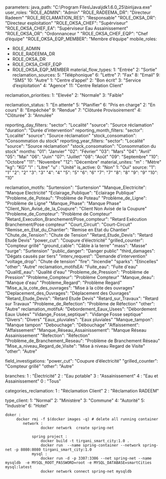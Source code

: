 parameters:
java_path: "C:\\Program Files\\Java\\jdk1.6.0_25\\bin\\java.exe"
user_roles:
"ROLE_ADMIN":           "Admin"
"ROLE_RADEEMA_DR":       "Directeur Radeem"
"ROLE_RECLAMATION_RES": "Responsable"
"ROLE_OKSA_DR":         "Directeur exploitation"
"ROLE_OKSA_CHEF":       "Supérviseur"
"ROLE_OKSA_CHEF_EA":     "Supérviseur Eau Assainissement"
"ROLE_OKSA_OR":         "Ordonnanceur "
"ROLE_OKSA_CHEF_EQP":   "Chef d’équipe"
"ROLE_OKSA_EQP_MEMBER": "Membre d’équipe"
mobile_roles:
- ROLE_ADMIN
- ROLE_RADEEMA_DR
- ROLE_OKSA_DR
- ROLE_OKSA_CHEF_EQP
- ROLE_OKSA_EQP_MEMBER
material_flow_types:
1: "Entrée"
2: "Sortie"
reclamation_sources:
5: "Téléphonique"
6: "Lettre"
7: "Fax"
8: "Email"
9: "SMS"
10: "Autre"
1: "Centre d’appel"
2: "Bon écrit"
3: "Service d’exploitation"
4: "Agence"
11: "Centre Relation Client"

reclamation_priorities:
1: "Elevée"
2: "Normale"
3: "Faible"

reclamation_status:
1: "En attente"
5: "Planifier"
6: "Pris en charge"
2: "En cours"
8: "Empêchée"
9: "Rendue"
7: "Clôturée Provisoirement"
4: "Clôturée"
3: "Annulée"


reporting_day_filters:
"sector":   "Localité"
"source":   "Source réclamation"
"duration": "Durée d’intervention"
reporting_month_filters:
"sector":            "Localité"
"source":            "Source réclamation"
"stock_consomation": "Consommation du stock"
reporting_year_filters:
"sector":            "Localité"
"source":            "Source réclamation"
"stock_consomation": "Consommation du stock"
months:
"01": "Janvier"
"02": "Février"
"03": "Mars"
"04": "Avril"
"05": "Mai"
"06": "Juin"
"07": "Juillet"
"08": "Août"
"09": "Septembre"
"10": "Octobre"
"11": "Novembre"
"12": "Décembre"
material_unites:
"m" : "Mètre"
"kg": "KG"
"l" : "Litre"
"u" : "Unité"
is_active:
0: "Non"
1: "Oui"
source:
"1": "1"
"2": "2"
"3": "3"
"4": "4"
"5": "5"
"6": "6"
"7": "7"
"8": "8"
"9": "9"
"10": "10"

reclamation_motifs:
"Surtension": "Surtension"
"Manque_Electricite": "Manque Electricité"
"Eclairage_Publique": "Eclairage Publique"
"Probleme_de_Poteau": "Problème de Poteau"
"Problème_de_Ligne": "Problème de Ligne"
"Manque_Phase": "Manque Phase"
"Client_Non_Avisé_de_la_Coupure": "Client Non Avisé de la Coupure"
"Probleme_de_Compteur": "Problème de Compteur"
"Retard_Execution_Branchement/Pose_compteur": "Retard Exécution Branchement/Pose compteur"
"Court_Circuit": "Court-Circuit"
"Remise_en_Etat_du_Chantier": "Remise en Etat du Chantier"
"Chute_de_Tension": "Chute de Tension"
"Retard_Etude_Devis": "Retard Etude Devis"
"power_cut":       "Coupure d’électricité"
"grilled_counter": "Compteur grillé"
"ground_cable":    "Câble à la terre"
"mass":            "Masse"
"surge":           "Surtension"
"public_danger":   "Danger public"
"third_damages":   "Dégats causés par tiers"
"interv_request":  "Demande d’intervention"
"voltage_drop":    "Chute de tension"
"fire":            "Incendie"
"sparks":          "Etincelles"
"other":           "Autre"
reclamation_motifsEA:
"Fuite_eau":       "Fuite d'eau"
"QualitE_eau":       "Qualité d'eau"
"Probleme_de_Pression":       "Problème de Pression"
"Probleme_Compteur":   "Problème Compteur"
"Manque_deau":   "Manque d'eau"
"Probleme_Regard":   "Problème Regard"
"Mise_a_la_cote_des_ouvrages":   "Mise à la côte des ouvrages"
"Deplacement_des_Ouvrages":   "Déplacement des Ouvrages"
"Retard_Etude_Devis":   "Retard Etude Devis"
"Retard_sur_Travaux":   "Retard sur Travaux"
"Probleme_de_Refection":   "Problème de Réfection"
"other":        "Autre"
reclamation_motifsA:
"Debordement_Eaux_Usees":       "Débordement Eaux Usées"
"Vidange_Fosse_septique":       "Vidange Fosse septique"
"Divers":       "Divers"
"Eaux_pluviales":       "Eaux pluviales"
"Manque_tampon":       "Manque tampon"
"Debouchage":       "Débouchage"
"Affaissement":       "Affaissement"
"Manque_Réseau_Assainissement":       "Manque Réseau Assainissement"
"Refection": "Réfection"
"Problème_de_Branchement_Reseau": "Problème de Branchement Réseau"
"Mise_a_niveau_Regard_de_Visite": "Mise à niveau Regard de Visite"
"other":        "Autre"

field_investigations:
"power_cut":       "Coupure d’électricité"
"grilled_counter": "Compteur grillé"
"other":           "Autre"

branches:
1 : "Électricité"
2 : "Eau potable"
3 : "Assainissement"
4 : "Eau et Assainissement"
0 : "Tous"

categories_reclamation:
1 : "Réclamation Client"
2 : "Réclamation RADEEM"

type_client:
1: "Normal"
2: "Ministère"
3: "Commune"
4: "Autorité"
5: "Industrie"
6: "Hotel"

    doker :
         docker rmi -f $(docker images -q) # delete all running container
            network :
                    docker network  create spring-net

                spring project :
                    docker build -t tirgani_smart_city:1.0 .
                    docker run  --name spring-container --network spring-net -p 8080:8080 tirgani_smart_city:1.0
                mysql :
                    docker run -d -p 3307:3306 --net spring-net --name mysqldb  -e MYSQL_ROOT_PASSWORD=root -e MYSQL_DATABASE=smartCities mysql:latest
                    docker network connect spring-net mysqldb 